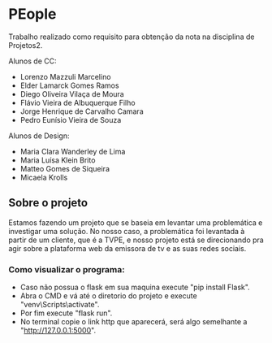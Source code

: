 # PEople
Trabalho realizado como requisito para obtenção da nota na disciplina de Projetos2.

Alunos de CC:
- Lorenzo Mazzuli Marcelino
- Elder Lamarck Gomes Ramos
- Diego Oliveira Vilaça de Moura
- Flávio Vieira de Albuquerque Filho
- Jorge Henrique de Carvalho Camara
- Pedro Eunísio Vieira de Souza 

Alunos de Design:
- Maria Clara Wanderley de Lima
- Maria Luísa Klein Brito
- Matteo Gomes de Siqueira 
- Micaela Krolls


## Sobre o projeto
Estamos fazendo um projeto que se baseia em levantar uma problemática e investigar uma solução. No nosso caso, a problemática foi levantada à partir de um cliente, que é a TVPE, e nosso projeto está se direcionando pra agir sobre a plataforma web da emissora de tv e as suas redes sociais.


### Como visualizar o programa:
- Caso não possua o flask em sua maquina execute "pip install Flask".
- Abra o CMD e vá até o diretorio do projeto e execute "venv\Scripts\activate".
- Por fim execute "flask run".
- No terminal copie o link http que aparecerá, será algo semelhante a "http://127.0.0.1:5000".
